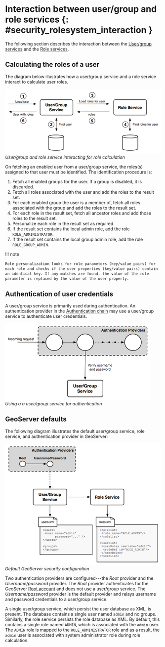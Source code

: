 # Interaction between user/group and role services {: #security_rolesystem_interaction }

The following section describes the interaction between the [User/group services](usergroupservices.md) and the [Role services](roleservices.md).

## Calculating the roles of a user

The diagram below illustrates how a user/group service and a role service interact to calculate user roles.

![](images/usergrouprole1.png)
*User/group and role service interacting for role calculation*

On fetching an enabled user from a user/group service, the roles(s) assigned to that user must be identified. The identification procedure is:

1.  Fetch all enabled groups for the user. If a group is disabled, it is discarded.
2.  Fetch all roles associated with the user and add the roles to the result set.
3.  For each enabled group the user is a member of, fetch all roles associated with the group and add the roles to the result set.
4.  For each role in the result set, fetch all ancestor roles and add those roles to the result set.
5.  Personalize each role in the result set as required.
6.  If the result set contains the local admin role, add the role `ROLE_ADMINISTRATOR`.
7.  If the result set contains the local group admin role, add the role `ROLE_GROUP_ADMIN`.

!!! note

    Role personalization looks for role parameters (key/value pairs) for each role and checks if the user properties (key/value pairs) contain an identical key. If any matches are found, the value of the role parameter is replaced by the value of the user property.

## Authentication of user credentials

A user/group service is primarily used during authentication. An authentication provider in the [Authentication chain](../auth/chain.md) may use a user/group service to authenticate user credentials.

![](images/usergrouprole2.png)
*Using a a user/group service for authentication*

## GeoServer defaults

The following diagram illustrates the default user/group service, role service, and authentication provider in GeoServer:

![](images/usergrouprole3.png)
*Default GeoServer security configuration*

Two authentication providers are configured---the *Root* provider and the *Username/password* provider. The *Root* provider authenticates for the GeoServer [Root account](../root.md) and does not use a user/group service. The *Username/password* provider is the default provider and relays username and password credentials to a user/group service.

A single user/group service, which persist the user database as XML, is present. The database contains a single user named `admin` and no groups. Similarly, the role service persists the role database as XML. By default, this contains a single role named `ADMIN`, which is associated with the `admin` user. The `ADMIN` role is mapped to the `ROLE_ADMINISTRATOR` role and as a result, the `admin` user is associated with system administrator role during role calculation.
